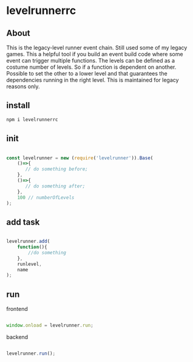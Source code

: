 # levelrunnerrc

## About

This is the legacy-level runner event chain. 
Still used some of my legacy games. 
This a helpful tool if you build an event build code where some event can trigger multiple functions. 
The levels can be defined as a costume number of levels. So if a function is dependent on another. Possible to set the other to a lower level and that guarantees the dependencies running in the right level.
This is maintained for legacy reasons only.




## install

```bash
npm i levelrunnerrc

```

## init 


```javascript

const levelrunner = new (require('levelrunner')).Base(
    ()=>{
       // do something before;
    },
    ()=>{
       // do something after; 
    },
    100 // numberOfLevels
);

```


## add task

```javascript

levelrunner.add(
    function(){
        //do something
    },
    runlevel,
    name
);


```

## run 

frontend


```javascript

window.onload = levelrunner.run;

```

backend

```javascript

levelrunner.run();

```


